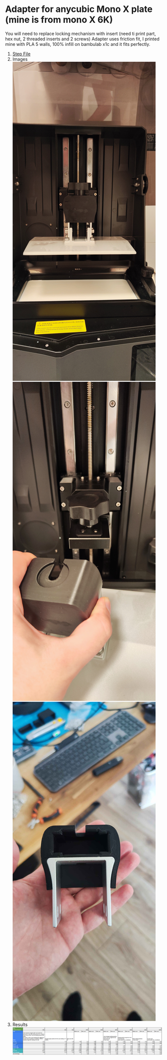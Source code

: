 # Adapter for anycubic Mono X plate (mine is from mono X 6K)

You will need to replace locking mechanism with insert (need ti print part, hex nut, 2 threaded inserts and 2 screws)
Adapter uses friction fit, I printed mine with PLA 5 walls, 100% infill on bambulab x1c and it fits perfectly.

1. [Step File](anycubic_plate_adapter.step)
2. Images
   ![adapter image 1](img/adapter_1.jpg)
   ![adapter image 2](img/adapter_2.jpg)
   ![adapter image 3](img/adapter_3.jpg)
3. Results
   ![Adapter Results](img/adapter_results.png)
